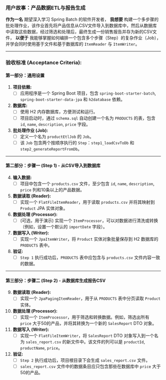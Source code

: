 ### **用户故事：产品数据ETL与报告生成**

**作为一名** 期望深入学习 Spring Batch 的软件开发者，
**我想要** 构建一个多步骤的批处理作业，该作业首先将产品信息从CSV文件导入到数据库中，然后从数据库中读取这些数据，经过筛选和处理后，最终生成一份销售报告并存为新的CSV文件，
**以便于** 我能够掌握如何编排一个包含多个步骤（Step）的复杂作业（Job），并学会同时使用基于文件和基于数据库的 `ItemReader` 与 `ItemWriter`。

---

### **验收标准 (Acceptance Criteria):**

#### **第一部分：通用设置**

1.  **项目依赖:**
    *   [ ] 应用程序是一个 Spring Boot 项目，包含 `spring-boot-starter-batch`, `spring-boot-starter-data-jpa` 和 `h2database` 依赖。
2.  **数据库:**
    *   [ ] 使用 H2 内存数据库，方便测试和运行。
    *   [ ] 项目启动时，通过 `schema.sql` 自动创建一个名为 `PRODUCTS` 的表，包含 `id`, `name`, `description`, `price` 字段。
3.  **批处理作业 (Job):**
    *   [ ] 定义一个名为 `productEtlJob` 的 `Job`。
    *   [ ] 该 `Job` 包含两个按顺序执行的 `Step`：`step1_loadCsvToDb` 和 `step2_generateReportFromDb`。

---

#### **第二部分：步骤一 (Step 1) - 从CSV导入到数据库**

4.  **输入数据:**
    *   [ ] 项目中包含一个 `products.csv` 文件，至少包含 `id`, `name`, `description`, `price` 列和10条以上的产品数据。
5.  **数据读取 (Reader):**
    *   [ ] 实现一个 `FlatFileItemReader`，用于读取 `products.csv` 并将其映射到 `Product` JPA 实体对象。
6.  **数据处理 (Processor):**
    *   [ ] (可选，用于演示) 实现一个 `ItemProcessor`，可以对数据进行清洗或转换（例如，设置一个默认的 `importDate` 字段）。
7.  **数据写入 (Writer):**
    *   [ ] 实现一个 `JpaItemWriter`，将 `Product` 实体对象批量保存到 H2 数据库的 `PRODUCTS` 表中。
8.  **验证:**
    *   [ ] `Step 1` 执行成功后，`PRODUCTS` 表中应包含与 `products.csv` 文件内容一致的数据。

---

#### **第三部分：步骤二 (Step 2) - 从数据库生成报告CSV**

9.  **数据读取 (Reader):**
    *   [ ] 实现一个 `JpaPagingItemReader`，用于从 `PRODUCTS` 表中分页读取 `Product` 实体。
10. **数据处理 (Processor):**
    *   [ ] 实现一个 `ItemProcessor`，用于筛选和转换数据。例如，筛选出所有 `price` 大于50的产品，并将其转换为一个新的 `SalesReport` DTO 对象。
11. **数据写入 (Writer):**
    *   [ ] 实现一个 `FlatFileItemWriter`，将 `SalesReport` DTO 对象写入到一个名为 `sales_report.csv` 的新文件中。该文件的列可以是 `productId`, `productName`, `price`。
12. **验证:**
    *   [ ] `Step 2` 执行成功后，项目根目录下会生成 `sales_report.csv` 文件。
    *   [ ] `sales_report.csv` 文件中的数据条目应只包含那些在数据库中 `price` 大于50的产品。
